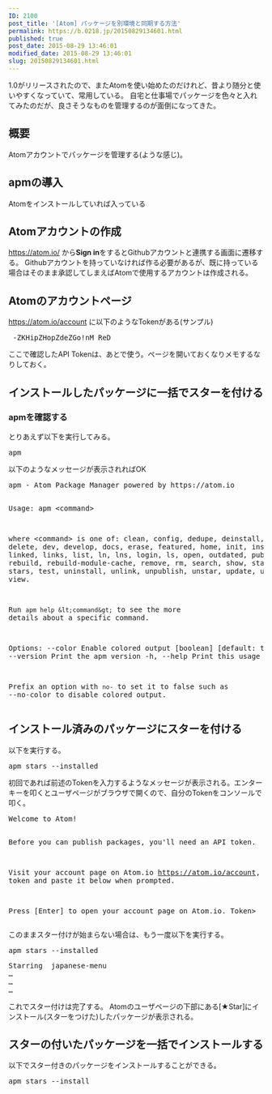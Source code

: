 ```yaml
---
ID: 2100
post_title: '[Atom] パッケージを別環境と同期する方法'
permalink: https://b.0218.jp/20150829134601.html
published: true
post_date: 2015-08-29 13:46:01
modified_date: 2015-08-29 13:46:01
slug: 20150829134601.html
---
```

1.0がリリースされたので、またAtomを使い始めたのだけれど、昔より随分と使いやすくなっていて、常用している。
自宅と仕事場でパッケージを色々と入れてみたのだが、良さそうなものを管理するのが面倒になってきた。
<!--more-->
<h2>概要</h2>
Atomアカウントでパッケージを管理する(ような感じ)。
<h2>apmの導入</h2>
Atomをインストールしていれば入っている
<h2>Atomアカウントの作成</h2>
<a href="https://atom.io/">https://atom.io/</a> から<strong>Sign in</strong>をするとGithubアカウントと連携する画面に遷移する。 Githubアカウントを持っていなければ作る必要があるが、既に持っている場合はそのまま承認してしまえばAtomで使用するアカウントは作成される。
<h2>Atomのアカウントページ</h2>
<a href="https://atom.io/account">https://atom.io/account</a> に以下のようなTokenがある(サンプル)
<pre>_-ZKHipZHopZdeZGo!nM_ReD</pre>
ここで確認したAPI Tokenは、あとで使う。ページを開いておくなりメモするなりしておく。
<h2>インストールしたパッケージに一括でスターを付ける</h2>
<h3>apmを確認する</h3>
とりあえず以下を実行してみる。
<pre>apm</pre>
以下のようなメッセージが表示されればOK
<pre>apm - Atom Package Manager powered by https://atom.io

Usage: apm &lt;command&gt;

where &lt;command&gt; is one of:
    clean, config, dedupe, deinstall, delete, dev, develop, docs, erase,
    featured, home, init, install, link, linked, links, list, ln, lns, login,
    ls, open, outdated, publish, rebuild, rebuild-module-cache, remove, rm,
    search, show, star, starred, stars, test, uninstall, unlink, unpublish,
    unstar, update, upgrade, view.

Run `apm help &lt;command&gt;` to see the more details about a specific command.

Options:
  --color        Enable colored output                                     [boolean] [default: true]
  -v, --version  Print the apm version
  -h, --help     Print this usage message

  Prefix an option with `no-` to set it to false such as --no-color to disable
  colored output.
</pre>
<h2>インストール済みのパッケージにスターを付ける</h2>
以下を実行する。
<pre>apm stars --installed</pre>
初回であれば前述のTokenを入力するようなメッセージが表示される。エンターキーを叩くとユーザページがブラウザで開くので、自分のTokenをコンソールで叩く。
<pre>Welcome to Atom!

Before you can publish packages, you'll need an API token.

Visit your account page on Atom.io https://atom.io/account,
copy the token and paste it below when prompted.

Press [Enter] to open your account page on Atom.io.
Token&gt;
</pre>
このままスター付けが始まらない場合は、もう一度以下を実行する。
<pre>apm stars --installed</pre>
<pre>Starring  japanese-menu
…
…
…
</pre>
これでスター付けは完了する。 Atomのユーザページの下部にある[★Star]にインストール(スターをつけた)したパッケージが表示される。
<h2>スターの付いたパッケージを一括でインストールする</h2>
以下でスター付きのパッケージをインストールすることができる。
<pre>apm stars --install</pre>